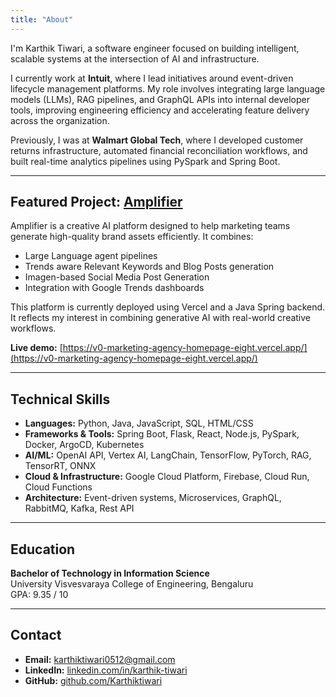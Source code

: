 ```yaml
---
title: "About"
---
```


I'm Karthik Tiwari, a software engineer focused on building intelligent, scalable systems at the intersection of AI and infrastructure.

I currently work at **Intuit**, where I lead initiatives around event-driven lifecycle management platforms. My role involves integrating large language models (LLMs), RAG pipelines, and GraphQL APIs into internal developer tools, improving engineering efficiency and accelerating feature delivery across the organization.

Previously, I was at **Walmart Global Tech**, where I developed customer returns infrastructure, automated financial reconciliation workflows, and built real-time analytics pipelines using PySpark and Spring Boot.

---

## Featured Project: [Amplifier](https://v0-marketing-agency-homepage-eight.vercel.app/)

Amplifier is a creative AI platform designed to help marketing teams generate high-quality brand assets efficiently. It combines:

- Large Language agent pipelines
- Trends aware Relevant Keywords and Blog Posts generation
- Imagen-based Social Media Post Generation
- Integration with Google Trends dashboards

This platform is currently deployed using Vercel and a Java Spring backend. It reflects my interest in combining generative AI with real-world creative workflows.

**Live demo:** [https://v0-marketing-agency-homepage-eight.vercel.app/](https://v0-marketing-agency-homepage-eight.vercel.app/)

---

## Technical Skills

- **Languages:** Python, Java, JavaScript, SQL, HTML/CSS  
- **Frameworks & Tools:** Spring Boot, Flask, React, Node.js, PySpark, Docker, ArgoCD, Kubernetes  
- **AI/ML:** OpenAI API, Vertex AI, LangChain, TensorFlow, PyTorch, RAG, TensorRT, ONNX  
- **Cloud & Infrastructure:** Google Cloud Platform, Firebase, Cloud Run, Cloud Functions  
- **Architecture:** Event-driven systems, Microservices, GraphQL, RabbitMQ, Kafka, Rest API  

---

## Education

**Bachelor of Technology in Information Science**  
University Visvesvaraya College of Engineering, Bengaluru  
GPA: 9.35 / 10

---

## Contact

- **Email:** [karthiktiwari0512@gmail.com](mailto:karthiktiwari0512@gmail.com)  
- **LinkedIn:** [linkedin.com/in/karthik-tiwari](https://www.linkedin.com/in/karthik-tiwari)  
- **GitHub:** [github.com/Karthiktiwari](https://github.com/Karthiktiwari)
